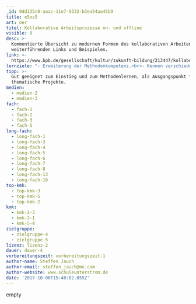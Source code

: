 ```yaml
---
_id: 9dd135c0-aaac-11e7-9532-b3ea54aa45b9
title: e5os5
art: oer
titel: Kollaborative Arbeitsprozesse on- und offline
visible: 0
desc: >-
  Kommentierte Übersicht zu modernen Formen des kollaborativen Arbeitens incl.
  weiterführenden Links und Beispielen.
link: >-
  https://www.bpb.de/gesellschaft/kultur/zukunft-bildung/213447/kollaborative-arbeitsprozesse
lernziele: "- Erweiterung der Methodenkompetenz.<br>- Kennen verschiedener Formen des Zusammenarbeitens on- und offline."
tipp: >-
  Gut geeignet zum Einstieg und zum Methodenlernen, als Ausgangspunkt für eigene
  thematische Projekte.
medien:
  - medien-2
  - medien-3
fach:
  - fach-1
  - fach-2
  - fach-3
  - fach-5
long-fach:
  - long-fach-1
  - long-fach-3
  - long-fach-4
  - long-fach-5
  - long-fach-6
  - long-fach-7
  - long-fach-8
  - long-fach-13
  - long-fach-16
top-kmk:
  - top-kmk-3
  - top-kmk-5
  - top-kmk-2
kmk:
  - kmk-2-3
  - kmk-3-1
  - kmk-5-4
zielgruppe:
  - zielgruppe-4
  - zielgruppe-5
lizenz: lizenz-2
dauer: dauer-4
vorbereitungszeit: vorbereitungszeit-1
author-name: Steffen Jauch
author-email: steffen_jauch@me.com
author-website: www.schuleunterstrom.de
date: '2017-10-06T15:40:02.055Z'
---
```

empty
